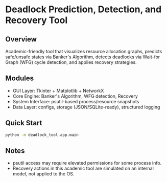# Deadlock Prediction, Detection, and Recovery Tool

## Overview
Academic-friendly tool that visualizes resource allocation graphs, predicts safe/unsafe states via Banker's Algorithm, detects deadlocks via Wait-for Graph (WFG) cycle detection, and applies recovery strategies.

## Modules
- GUI Layer: Tkinter + Matplotlib + NetworkX
- Core Engine: Banker's Algorithm, WFG detection, Recovery
- System Interface: psutil-based process/resource snapshots
- Data Layer: configs, storage (JSON/SQLite-ready), structured logging

## Quick Start
```bash
python -m deadlock_tool.app.main
```

## Notes
- psutil access may require elevated permissions for some process info.
- Recovery actions in this academic tool are simulated on an internal model, not applied to the OS.
